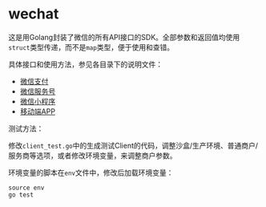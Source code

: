 # wechat

这是用Golang封装了微信的所有API接口的SDK。全部参数和返回值均使用`struct`类型传递，而不是`map`类型，便于使用和查错。

具体接口和使用方法，参见各目录下的说明文件：

* [微信支付](wxpay/)
* [微信服务号](wxservice/)
* [微信小程序](wxapplet/)
* [移动端APP](wxapp/)

测试方法：

修改`client_test.go`中的生成测试Client的代码，调整沙盒/生产环境、普通商户/服务商等选项，或者修改环境变量，来调整商户参数。

环境变量的脚本在`env`文件中，修改后加载环境变量：

```shell
source env
go test
```
